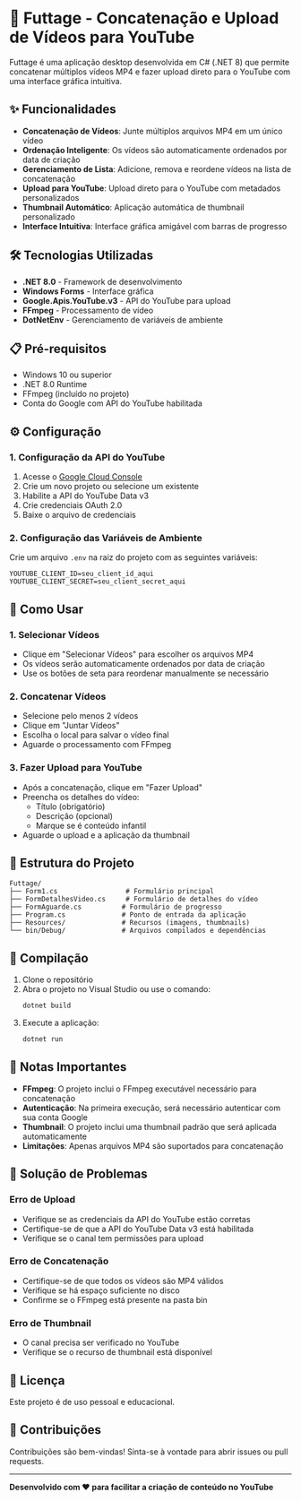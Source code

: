 # 🎥 Futtage - Concatenação e Upload de Vídeos para YouTube

Futtage é uma aplicação desktop desenvolvida em C# (.NET 8) que permite concatenar múltiplos vídeos MP4 e fazer upload direto para o YouTube com uma interface gráfica intuitiva.

## ✨ Funcionalidades

- **Concatenação de Vídeos**: Junte múltiplos arquivos MP4 em um único vídeo
- **Ordenação Inteligente**: Os vídeos são automaticamente ordenados por data de criação
- **Gerenciamento de Lista**: Adicione, remova e reordene vídeos na lista de concatenação
- **Upload para YouTube**: Upload direto para o YouTube com metadados personalizados
- **Thumbnail Automático**: Aplicação automática de thumbnail personalizado
- **Interface Intuitiva**: Interface gráfica amigável com barras de progresso

## 🛠️ Tecnologias Utilizadas

- **.NET 8.0** - Framework de desenvolvimento
- **Windows Forms** - Interface gráfica
- **Google.Apis.YouTube.v3** - API do YouTube para upload
- **FFmpeg** - Processamento de vídeo
- **DotNetEnv** - Gerenciamento de variáveis de ambiente

## 📋 Pré-requisitos

- Windows 10 ou superior
- .NET 8.0 Runtime
- FFmpeg (incluído no projeto)
- Conta do Google com API do YouTube habilitada

## ⚙️ Configuração

### 1. Configuração da API do YouTube

1. Acesse o [Google Cloud Console](https://console.cloud.google.com/)
2. Crie um novo projeto ou selecione um existente
3. Habilite a API do YouTube Data v3
4. Crie credenciais OAuth 2.0
5. Baixe o arquivo de credenciais

### 2. Configuração das Variáveis de Ambiente

Crie um arquivo `.env` na raiz do projeto com as seguintes variáveis:

```env
YOUTUBE_CLIENT_ID=seu_client_id_aqui
YOUTUBE_CLIENT_SECRET=seu_client_secret_aqui
```

## 🚀 Como Usar

### 1. Selecionar Vídeos
- Clique em "Selecionar Vídeos" para escolher os arquivos MP4
- Os vídeos serão automaticamente ordenados por data de criação
- Use os botões de seta para reordenar manualmente se necessário

### 2. Concatenar Vídeos
- Selecione pelo menos 2 vídeos
- Clique em "Juntar Vídeos"
- Escolha o local para salvar o vídeo final
- Aguarde o processamento com FFmpeg

### 3. Fazer Upload para YouTube
- Após a concatenação, clique em "Fazer Upload"
- Preencha os detalhes do vídeo:
  - Título (obrigatório)
  - Descrição (opcional)
  - Marque se é conteúdo infantil
- Aguarde o upload e a aplicação da thumbnail

## 📁 Estrutura do Projeto

```
Futtage/
├── Form1.cs                 # Formulário principal
├── FormDetalhesVideo.cs     # Formulário de detalhes do vídeo
├── FormAguarde.cs          # Formulário de progresso
├── Program.cs              # Ponto de entrada da aplicação
├── Resources/              # Recursos (imagens, thumbnails)
└── bin/Debug/              # Arquivos compilados e dependências
```

## 🔧 Compilação

1. Clone o repositório
2. Abra o projeto no Visual Studio ou use o comando:
   ```bash
   dotnet build
   ```
3. Execute a aplicação:
   ```bash
   dotnet run
   ```

## 📝 Notas Importantes

- **FFmpeg**: O projeto inclui o FFmpeg executável necessário para concatenação
- **Autenticação**: Na primeira execução, será necessário autenticar com sua conta Google
- **Thumbnail**: O projeto inclui uma thumbnail padrão que será aplicada automaticamente
- **Limitações**: Apenas arquivos MP4 são suportados para concatenação

## 🐛 Solução de Problemas

### Erro de Upload
- Verifique se as credenciais da API do YouTube estão corretas
- Certifique-se de que a API do YouTube Data v3 está habilitada
- Verifique se o canal tem permissões para upload

### Erro de Concatenação
- Certifique-se de que todos os vídeos são MP4 válidos
- Verifique se há espaço suficiente no disco
- Confirme se o FFmpeg está presente na pasta bin

### Erro de Thumbnail
- O canal precisa ser verificado no YouTube
- Verifique se o recurso de thumbnail está disponível

## 📄 Licença

Este projeto é de uso pessoal e educacional.

## 🤝 Contribuições

Contribuições são bem-vindas! Sinta-se à vontade para abrir issues ou pull requests.

---

**Desenvolvido com ❤️ para facilitar a criação de conteúdo no YouTube** 